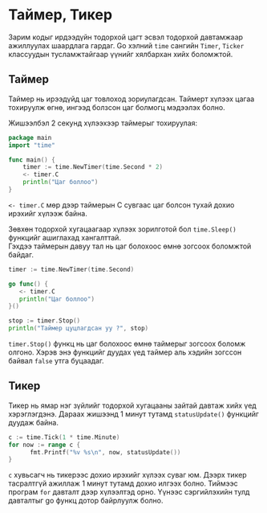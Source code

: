 # Таймер, Тикер

Зарим кодыг ирдээдүйн тодорхой цагт эсвэл тодорхой давтамжаар ажиллуулах шаардлага гардаг. Go хэлний `time` сангийн `Timer`, `Ticker` классуудын тусламжтайгаар үүнийг хялбархан хийх боломжтой.

## Таймер

Таймер нь ирээдүйд цаг товлоход зориулагдсан. Таймерт хүлээх цагаа тохируулж өгнө, ингээд  болзсон цаг болмогц мэдээлэх болно.

Жишээлбэл 2 секунд хүлээхээр таймерыг тохируулая:

```go
package main
import "time"

func main() {
    timer := time.NewTimer(time.Second * 2)
    <- timer.C
    println("Цаг боллоо")
}
```

`<- timer.C` мөр дээр таймерын C сувгаас цаг болсон тухай дохио ирэхийг хүлээж байна.

Зөвхөн тодорхой хугацаагаар хүлээх зорилготой бол `time.Sleep()` функцийг ашиглахад хангалттай.  
Гэхдээ таймерын давуу тал нь цаг болохоос өмнө зогсоох боломжтой байдаг.

```go
timer := time.NewTimer(time.Second)

go func() {
   <- timer.C
   println("Цаг боллоо")
}()

stop := timer.Stop()
println("Таймер цуцлагдсан уу ?", stop)
```

`timer.Stop()` функц нь цаг болохоос өмнө таймерыг зогсоох боломж олгоно. Хэрэв энэ функцийг дуудах үед таймер аль хэдийн зогссон байвал `false` утга буцаадаг.

## Тикер

Тикер нь ямар нэг зүйлийг тодорхой хугацааны зайтай давтаж хийх үед хэрэглэгдэнэ. Дараах жишээнд 1 минут тутамд `statusUpdate()` функцийг дуудаж байна.

```go
c := time.Tick(1 * time.Minute)
for now := range c {
      fmt.Printf("%v %s\n", now, statusUpdate())
}
```

`c` хувьсагч нь тикерээс дохио ирэхийг хүлээх суваг юм. Дээрх тикер тасралтгүй ажиллаж 1 минут тутамд дохио илгээх болно. Тиймээс програм `for` давталт дээр хүлээлтэд орно. Үүнээс сэргийлэхийн тулд давталтыг go функц дотор байрлуулж болно.

